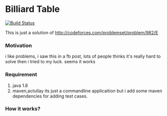 # Billiard Table

[![Build Status](https://travis-ci.org/4fath/Billiard-Table.svg?branch=master)](https://travis-ci.org/4fath/Billiard-Table)

This is just a solution of http://codeforces.com/problemset/problem/982/E  <br />

### Motivation 
i like problems, i saw this in a fb post, lots of people thinks it's really hard to solve then i tried to my luck. seems it works 


### Requirement
1. java 1.8
2. maven,actullay its just a commandline applicaition but i add some maven dependencies for adding test cases.

### How it works?
